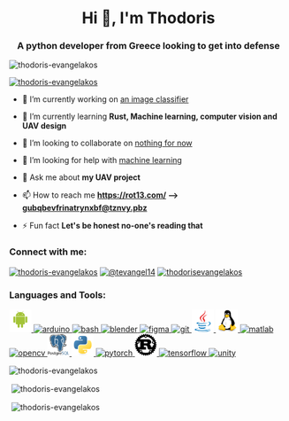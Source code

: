 <h1 align="center">Hi 👋, I'm Thodoris</h1>
<h3 align="center">A python developer from Greece looking to get into defense</h3>

<p align="left"> <img src="https://komarev.com/ghpvc/?username=thodoris-evangelakos&label=Profile%20views&color=0e75b6&style=plastic" alt="thodoris-evangelakos" /> </p>

<p align="left"> <a href="https://github.com/ryo-ma/github-profile-trophy"><img src="https://github-profile-trophy.vercel.app/?username=thodoris-evangelakos" alt="thodoris-evangelakos" /></a> </p>

- 🔭 I’m currently working on [an image classifier](https://github.com/Thodoris-Evangelakos/computer-vision)

- 🌱 I’m currently learning **Rust, Machine learning, computer vision and UAV design**

- 👯 I’m looking to collaborate on [nothing for now](null)

- 🤝 I’m looking for help with [machine learning](null)

- 💬 Ask me about **my UAV project**

- 📫 How to reach me **https://rot13.com/ --> gubqbevfrinatrynxbf@tznvy.pbz**

- ⚡ Fun fact **Let's be honest no-one's reading that**

<h3 align="left">Connect with me:</h3>
<p align="left">
<a href="https://linkedin.com/in/thodoris-evangelakos" target="blank"><img align="center" src="https://raw.githubusercontent.com/rahuldkjain/github-profile-readme-generator/master/src/images/icons/Social/linked-in-alt.svg" alt="thodoris-evangelakos" height="30" width="40" /></a>
<a href="https://instagram.com/@tevangel14" target="blank"><img align="center" src="https://raw.githubusercontent.com/rahuldkjain/github-profile-readme-generator/master/src/images/icons/Social/instagram.svg" alt="@tevangel14" height="30" width="40" /></a>
<a href="https://www.leetcode.com/thodorisevangelakos" target="blank"><img align="center" src="https://raw.githubusercontent.com/rahuldkjain/github-profile-readme-generator/master/src/images/icons/Social/leet-code.svg" alt="thodorisevangelakos" height="30" width="40" /></a>
</p>

<h3 align="left">Languages and Tools:</h3>
<p align="left"> <a href="https://developer.android.com" target="_blank" rel="noreferrer"> <img src="https://raw.githubusercontent.com/devicons/devicon/master/icons/android/android-original-wordmark.svg" alt="android" width="40" height="40"/> </a> <a href="https://www.arduino.cc/" target="_blank" rel="noreferrer"> <img src="https://cdn.worldvectorlogo.com/logos/arduino-1.svg" alt="arduino" width="40" height="40"/> </a> <a href="https://www.gnu.org/software/bash/" target="_blank" rel="noreferrer"> <img src="https://www.vectorlogo.zone/logos/gnu_bash/gnu_bash-icon.svg" alt="bash" width="40" height="40"/> </a> <a href="https://www.blender.org/" target="_blank" rel="noreferrer"> <img src="https://download.blender.org/branding/community/blender_community_badge_white.svg" alt="blender" width="40" height="40"/> </a> <a href="https://www.figma.com/" target="_blank" rel="noreferrer"> <img src="https://www.vectorlogo.zone/logos/figma/figma-icon.svg" alt="figma" width="40" height="40"/> </a> <a href="https://git-scm.com/" target="_blank" rel="noreferrer"> <img src="https://www.vectorlogo.zone/logos/git-scm/git-scm-icon.svg" alt="git" width="40" height="40"/> </a> <a href="https://www.java.com" target="_blank" rel="noreferrer"> <img src="https://raw.githubusercontent.com/devicons/devicon/master/icons/java/java-original.svg" alt="java" width="40" height="40"/> </a> <a href="https://www.linux.org/" target="_blank" rel="noreferrer"> <img src="https://raw.githubusercontent.com/devicons/devicon/master/icons/linux/linux-original.svg" alt="linux" width="40" height="40"/> </a> <a href="https://www.mathworks.com/" target="_blank" rel="noreferrer"> <img src="https://upload.wikimedia.org/wikipedia/commons/2/21/Matlab_Logo.png" alt="matlab" width="40" height="40"/> </a> <a href="https://opencv.org/" target="_blank" rel="noreferrer"> <img src="https://www.vectorlogo.zone/logos/opencv/opencv-icon.svg" alt="opencv" width="40" height="40"/> </a> <a href="https://www.postgresql.org" target="_blank" rel="noreferrer"> <img src="https://raw.githubusercontent.com/devicons/devicon/master/icons/postgresql/postgresql-original-wordmark.svg" alt="postgresql" width="40" height="40"/> </a> <a href="https://www.python.org" target="_blank" rel="noreferrer"> <img src="https://raw.githubusercontent.com/devicons/devicon/master/icons/python/python-original.svg" alt="python" width="40" height="40"/> </a> <a href="https://pytorch.org/" target="_blank" rel="noreferrer"> <img src="https://www.vectorlogo.zone/logos/pytorch/pytorch-icon.svg" alt="pytorch" width="40" height="40"/> </a> <a href="https://www.rust-lang.org" target="_blank" rel="noreferrer"> <img src="https://raw.githubusercontent.com/devicons/devicon/master/icons/rust/rust-plain.svg" alt="rust" width="40" height="40"/> </a> <a href="https://www.tensorflow.org" target="_blank" rel="noreferrer"> <img src="https://www.vectorlogo.zone/logos/tensorflow/tensorflow-icon.svg" alt="tensorflow" width="40" height="40"/> </a> <a href="https://unity.com/" target="_blank" rel="noreferrer"> <img src="https://www.vectorlogo.zone/logos/unity3d/unity3d-icon.svg" alt="unity" width="40" height="40"/> </a> </p>

<p><img align="center" src="https://github-readme-stats.vercel.app/api/top-langs?username=thodoris-evangelakos&show_icons=true&locale=en&layout=compact" alt="thodoris-evangelakos" /></p>

<p>&nbsp;<img align="center" src="https://github-readme-stats.vercel.app/api?username=thodoris-evangelakos&show_icons=true&theme=onedark&locale=en" alt="thodoris-evangelakos" /></p>

<p>&nbsp;<img align="center" src="https://leetcode.card.workers.dev/ThodorisEvangelakos?theme=auto&font=baloo&extension=null" alt="thodoris-evangelakos" /></p>
